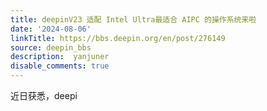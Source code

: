 ```yaml
---
title: deepinV23 适配 Intel Ultra最适合 AIPC 的操作系统来啦
date: '2024-08-06'
linkTitle: https://bbs.deepin.org/en/post/276149
source: deepin_bbs
description:  yanjuner 
disable_comments: true
---
```

近日获悉，deepi
